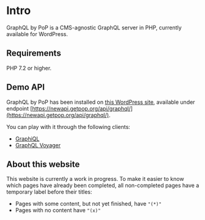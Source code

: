 # Intro

GraphQL by PoP is a CMS-agnostic GraphQL server in PHP, currently available for WordPress.

## Requirements

PHP 7.2 or higher.

## Demo API

GraphQL by PoP has been installed on [this WordPress site](https://newapi.getpop.org), available under endpoint [https://newapi.getpop.org/api/graphql/](https://newapi.getpop.org/api/graphql/).

You can play with it through the following clients:

- [GraphiQL](https://newapi.getpop.org/graphiql/)
- [GraphQL Voyager](https://newapi.getpop.org/graphql-interactive/)

## About this website

This website is currently a work in progress. To make it easier to know which pages have already been completed, all non-completed pages have a temporary label before their titles:

- Pages with some content, but not yet finished, have `"(*)"`
- Pages with no content have `"(x)"`

<!-- Status (to do/in progress/done) for the different pages is managed through these projects:

- [Complete docs](https://github.com/GraphQLByPoP/graphql-by-pop.com/projects/1)
- [Complete guides](https://github.com/GraphQLByPoP/graphql-by-pop.com/projects/3) -->
